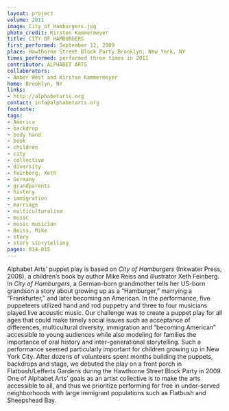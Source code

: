 ```yaml
---
layout: project
volume: 2011
image: City_of_Hamburgers.jpg
photo_credit: Kirsten Kammermeyer
title: CITY OF HAMBURGERS
first_performed: September 12, 2009
place: Hawthorne Street Block Party Brooklyn, New York, NY
times_performed: performed three times in 2011
contributor: ALPHABET ARTS
collaborators:
- Amber West and Kirsten Kammermeyer
home: Brooklyn, NY
links:
- http://alphabetarts.org
contact: info@alphabetarts.org
footnote:
tags:
- America
- backdrop
- body hand
- book
- children
- city
- collective
- diversity
- Feinberg, Xeth
- Germany
- grandparents
- history
- immigration
- marriage
- multiculturalism
- music
- music musician
- Reiss, Mike
- story
- story storytelling
pages: 014-015
---
```


Alphabet Arts’ puppet play is based on _City of Hamburgers_ (Inkwater Press, 2008), a children’s book by author Mike Reiss and illustrator Xeth Feinberg. In _City of Hamburgers_, a German-born grandmother tells her US-born grandson a story about growing up as a “Hamburger,” marrying a “Frankfurter,” and later becoming an American. In the performance, five puppeteers utilized hand and rod puppetry and three to four musicians played live acoustic music. Our challenge was to create a puppet play for all ages that could make timely social issues such as acceptance of differences, multicultural diversity, immigration and “becoming American” accessible to young audiences while also modeling for families the importance of oral history and inter-generational storytelling. Such a performance seemed particularly important for children growing up in New York City. After dozens of volunteers spent months building the puppets, backdrops and stage, we debuted the play on a front porch in Flatbush/Lefferts Gardens during the Hawthorne Street Block Party in 2009. One of Alphabet Arts’ goals as an artist collective is to make the arts accessible to all, and thus we prioritize performing for free in under-served neighborhoods with large immigrant populations such as Flatbush and Sheepshead Bay.
